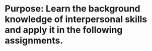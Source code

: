 # Purpose: Learn the background knowledge of interpersonal skills and apply it in the following assignments.
